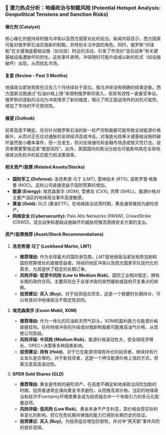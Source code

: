 ### 🔮 潜力热点分析：地缘政治与制裁风险 (Potential Hotspot Analysis: Geopolitical Tensions and Sanction Risks)

#### **催化剂 (Catalyst)**
核心催化剂是持续的俄乌冲突以及西方国家对此的反应。新闻内容显示，西方国家可能对俄罗斯石油实施新的制裁，并特别关注中国的角色。同时，俄罗斯“间谍船”在关键海底基础设施（如光缆）附近的活动，引发了市场对“混合战争”和关键基础设施遭破坏的担忧。这些事件表明，冲突随时可能升级或以新的形式（如设施破坏）出现，从而扰乱市场。

#### **复盘 (Review - Past 3 Months)**
地缘政治紧张局势在过去几个月持续处于高位。俄乌冲突没有明确的结束迹象。西方国家试图通过“石油价格上限”来限制俄罗斯的收入，但其有效性一直备受争议。俄罗斯间谍船的活动为冲突增添了新的维度，暗示了除正面战场外的对抗可能性，增加了市场的不可预测性。

#### **展望 (Outlook)**
前景高度不确定。任何针对俄罗斯石油的新一轮严厉制裁都可能导致全球能源价格飙升，从而对正在应对通胀的全球经济造成冲击。对海底光缆等关键基础设施的破坏虽然是小概率事件，但一旦发生，将对全球通讯和金融市场造成毁灭性打击。投资者需要警惕这类“尾部风险”。此外，美国国内的政治分歧也可能影响其在全球地缘政治危机中的反应能力和决策效率。

#### **相关资产/股票 (Related Assets/Stocks)**
*   **国防军工 (Defense):** 洛克希德·马丁 (LMT), 雷神技术 (RTX), 诺斯罗普·格鲁曼 (NOC)。这些公司直接受益于国防预算的增加。
*   **能源 (Energy):** 埃克森美孚 (XOM), 雪佛龙 (CVX), 壳牌 (SHEL)。能源价格对主要产油区的地缘政治事件高度敏感。
*   **黄金 (Gold):** GLD (黄金ETF)。在地缘政治动荡时期，黄金通常被视为避险资产。
*   **网络安全 (Cybersecurity):** Palo Alto Networks (PANW), CrowdStrike (CRWD)。混合战争和基础设施破坏的威胁将推高网络安全方面的支出。

#### **资产/股票推荐 (Asset/Stock Recommendations)**
1.  **洛克希德·马丁 (Lockheed Martin, LMT)**
    *   **推荐理由:** 作为全球最大的国防承包商，LMT是地缘政治紧张局势加剧和国防预算增长的直接受益者。持续的地区冲突以及西方国家军队现代化的需求，为其提供了稳定的长期订单。
    *   **风险评级:** **低至中风险 (Low to Medium Risk)**。国防工业相对稳定，拥有长期的政府合同。主要风险在于全球冲突的突然缓和或政府开支重点的转移。
    *   **投资建议:** **买入 (Buy)**。对于投资组合而言，这是一个稳健的长期持仓，可以有效对冲地缘政治不稳定性风险。

2.  **埃克森美孚 (Exxon Mobil, XOM)**
    *   **推荐理由:** 作为一体化的石油和天然气巨头，XOM的盈利能力与能源价格直接挂钩。任何地缘冲突的升级或对俄新制裁都可能推高油气价格，从而使公司受益。
    *   **风险评级:** **中风险 (Medium Risk)**。能源价格波动性大，受全球经济增长、OPEC+决策等多种因素影响。
    *   **投资建议:** **持有 (Hold)**。对于已在能源领域有持仓的投资者，继续持有行业龙头是合理的。对于新投资者，这是一个押注能源价格上涨的方式，但需注意其高波动性。

3.  **SPDR Gold Shares (GLD)**
    *   **推荐理由:** 黄金是传统的避险资产。在高度不确定和地缘政治风险加剧的时期，投资者通常会涌向黄金寻求避险，从而推高其价格。当前的地缘政治和经济不certainty环境使黄金成为投资组合中一个有吸引力的多元化配置选项。
    *   **风险评级:** **低风险 (Low Risk)**。黄金本身不产生利息，其价格会受实际利率变化的影响。但它在危机期间保值的能力已得到长期历史的验证。
    *   **投资建议:** **买入 (Buy)**。为投资组合增加防御性，并对冲“黑天鹅”事件风险的良好选择。